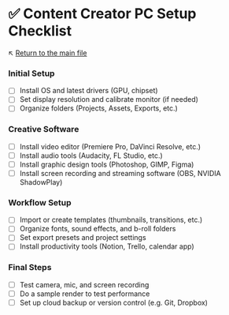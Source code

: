 # ✅ Content Creator PC Setup Checklist

↖️ [Return to the main file](../README.md)

### Initial Setup

- [ ] Install OS and latest drivers (GPU, chipset)
- [ ] Set display resolution and calibrate monitor (if needed)
- [ ] Organize folders (Projects, Assets, Exports, etc.)

### Creative Software

- [ ] Install video editor (Premiere Pro, DaVinci Resolve, etc.)
- [ ] Install audio tools (Audacity, FL Studio, etc.)
- [ ] Install graphic design tools (Photoshop, GIMP, Figma)
- [ ] Install screen recording and streaming software (OBS, NVIDIA ShadowPlay)

### Workflow Setup

- [ ] Import or create templates (thumbnails, transitions, etc.)
- [ ] Organize fonts, sound effects, and b-roll folders
- [ ] Set export presets and project settings
- [ ] Install productivity tools (Notion, Trello, calendar app)

### Final Steps

- [ ] Test camera, mic, and screen recording
- [ ] Do a sample render to test performance
- [ ] Set up cloud backup or version control (e.g. Git, Dropbox)
